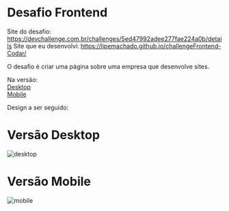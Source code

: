 # Desafio Frontend
Site do desafio: https://devchallenge.com.br/challenges/5ed47992adee277fae224a0b/details
Site que eu desenvolvi: https://lipemachado.github.io/challengeFrontend-Codar/

O desafio é criar uma página sobre uma empresa que desenvolve sites.

Na versão:
<br>
<a href="#desktop">Desktop</a>
<br>
<a href="#mobile">Mobile</a>

Design a ser seguido:

<h1 id="desktop">Versão Desktop</h1>

![desktop](https://user-images.githubusercontent.com/49801321/135285458-efddc2e8-b1a3-49ca-a371-eb895444490a.png)

<h1 id="mobile">Versão Mobile</h1>

![mobile](https://user-images.githubusercontent.com/49801321/135285628-d822c157-c221-41cb-bb1a-5d69da4d6144.png)
